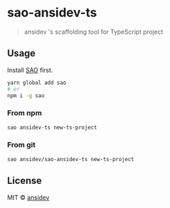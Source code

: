 # sao-ansidev-ts

> ansidev &#39;s scaffolding tool for TypeScript project

## Usage

Install [SAO](https://github.com/saojs/sao) first.

```bash
yarn global add sao
# or
npm i -g sao
```

### From npm

```bash
sao ansidev-ts new-ts-project
```

### From git

```bash
sao ansidev/sao-ansidev-ts new-ts-project
```

## License

MIT &copy; [ansidev](https://github.com/ansidev)
